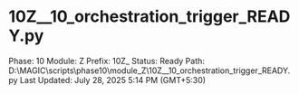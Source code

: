 # 10Z__10_orchestration_trigger_READY.py

Phase: 10
Module: Z
Prefix: 10Z_
Status: Ready
Path: D:\MAGIC\scripts\phase10\module_Z\10Z__10_orchestration_trigger_READY.py
Last Updated: July 28, 2025 5:14 PM (GMT+5:30)
